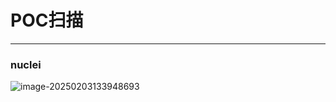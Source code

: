# POC扫描

---

### nuclei

![image-20250203133948693](https://gitee.com/bx33661/image/raw/master/path/image-20250203133948693.png)

